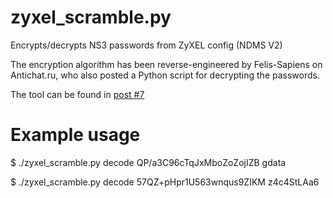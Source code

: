 # zyxel_scramble.py
Encrypts/decrypts NS3 passwords from ZyXEL config (NDMS V2)

The encryption algorithm has been reverse-engineered by Felis-Sapiens on Antichat.ru, who also posted a Python script for decrypting the passwords.

The tool can be found in [post #7](https://forum.antichat.ru/threads/426200/#post-4008965) 


# Example usage
 $ ./zyxel_scramble.py decode QP/a3C96cTqJxMboZoZojIZB
 gdata
 
 $ ./zyxel_scramble.py decode 57QZ+pHpr1U563wnqus9ZIKM
 z4c4StLAa6
